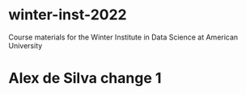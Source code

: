 # winter-inst-2022
Course materials for the Winter Institute in Data Science at American University

# Alex de Silva change 1
